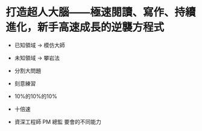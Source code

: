 # 打造超人大腦——極速閱讀、寫作、持續進化，新手高速成長的逆襲方程式
- 已知領域 -> 模仿大師
- 未知領域 -> 攀岩法
- 分割大問題

- 刻意練習
- 10%的10%的10%
- 十倍速
- 資深工程師 PM 總監 要會的不同能力